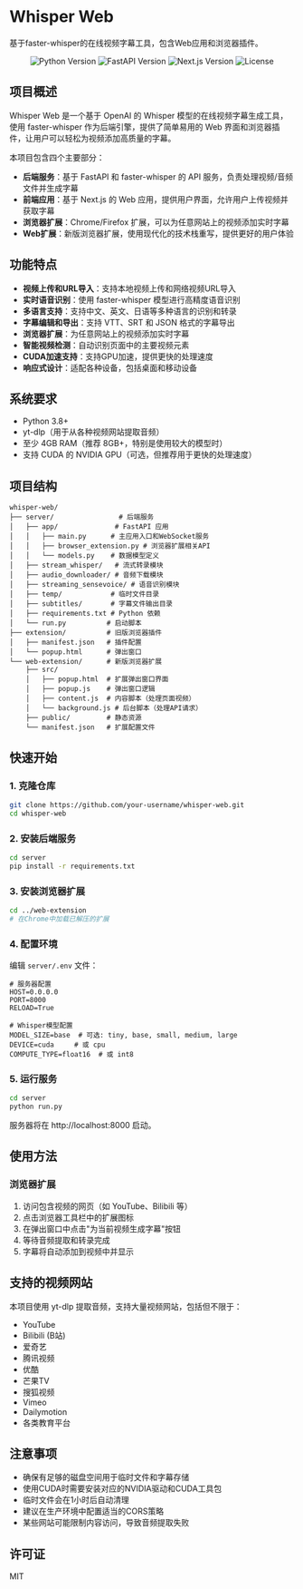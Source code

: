 # Whisper Web

基于faster-whisper的在线视频字幕工具，包含Web应用和浏览器插件。

<p align="center">
  <img src="https://img.shields.io/badge/Python-3.8+-blue.svg" alt="Python Version">
  <img src="https://img.shields.io/badge/FastAPI-0.115+-green.svg" alt="FastAPI Version">
  <img src="https://img.shields.io/badge/Next.js-13.4+-orange.svg" alt="Next.js Version">
  <img src="https://img.shields.io/badge/License-MIT-yellow.svg" alt="License">
</p>

## 项目概述

Whisper Web 是一个基于 OpenAI 的 Whisper 模型的在线视频字幕生成工具，使用 faster-whisper 作为后端引擎，提供了简单易用的 Web 界面和浏览器插件，让用户可以轻松为视频添加高质量的字幕。

本项目包含四个主要部分：

- **后端服务**：基于 FastAPI 和 faster-whisper 的 API 服务，负责处理视频/音频文件并生成字幕
- **前端应用**：基于 Next.js 的 Web 应用，提供用户界面，允许用户上传视频并获取字幕
- **浏览器扩展**：Chrome/Firefox 扩展，可以为任意网站上的视频添加实时字幕
- **Web扩展**：新版浏览器扩展，使用现代化的技术栈重写，提供更好的用户体验

## 功能特点

- **视频上传和URL导入**：支持本地视频上传和网络视频URL导入
- **实时语音识别**：使用 faster-whisper 模型进行高精度语音识别
- **多语言支持**：支持中文、英文、日语等多种语言的识别和转录
- **字幕编辑和导出**：支持 VTT、SRT 和 JSON 格式的字幕导出
- **浏览器扩展**：为任意网站上的视频添加实时字幕
- **智能视频检测**：自动识别页面中的主要视频元素
- **CUDA加速支持**：支持GPU加速，提供更快的处理速度
- **响应式设计**：适配各种设备，包括桌面和移动设备

## 系统要求

- Python 3.8+
- yt-dlp（用于从各种视频网站提取音频）
- 至少 4GB RAM（推荐 8GB+，特别是使用较大的模型时）
- 支持 CUDA 的 NVIDIA GPU（可选，但推荐用于更快的处理速度）

## 项目结构

```
whisper-web/
├── server/                # 后端服务
│   ├── app/              # FastAPI 应用
│   │   ├── main.py      # 主应用入口和WebSocket服务
│   │   ├── browser_extension.py # 浏览器扩展相关API
│   │   └── models.py    # 数据模型定义
│   ├── stream_whisper/   # 流式转录模块
│   ├── audio_downloader/ # 音频下载模块
│   ├── streaming_sensevoice/ # 语音识别模块
│   ├── temp/            # 临时文件目录
│   ├── subtitles/       # 字幕文件输出目录
│   ├── requirements.txt # Python 依赖
│   └── run.py          # 启动脚本
├── extension/          # 旧版浏览器插件
│   ├── manifest.json   # 插件配置
│   └── popup.html      # 弹出窗口
└── web-extension/      # 新版浏览器扩展
    ├── src/
    │   ├── popup.html  # 扩展弹出窗口界面
    │   ├── popup.js    # 弹出窗口逻辑
    │   ├── content.js  # 内容脚本（处理页面视频）
    │   └── background.js # 后台脚本（处理API请求）
    ├── public/         # 静态资源
    └── manifest.json   # 扩展配置文件
```

## 快速开始

### 1. 克隆仓库

```bash
git clone https://github.com/your-username/whisper-web.git
cd whisper-web
```

### 2. 安装后端服务

```bash
cd server
pip install -r requirements.txt
```

### 3. 安装浏览器扩展

```bash
cd ../web-extension
# 在Chrome中加载已解压的扩展
```

### 4. 配置环境

编辑 `server/.env` 文件：

```
# 服务器配置
HOST=0.0.0.0
PORT=8000
RELOAD=True

# Whisper模型配置
MODEL_SIZE=base  # 可选: tiny, base, small, medium, large
DEVICE=cuda     # 或 cpu
COMPUTE_TYPE=float16  # 或 int8
```

### 5. 运行服务

```bash
cd server
python run.py
```

服务器将在 http://localhost:8000 启动。

## 使用方法

### 浏览器扩展

1. 访问包含视频的网页（如 YouTube、Bilibili 等）
2. 点击浏览器工具栏中的扩展图标
3. 在弹出窗口中点击"为当前视频生成字幕"按钮
4. 等待音频提取和转录完成
5. 字幕将自动添加到视频中并显示

## 支持的视频网站

本项目使用 yt-dlp 提取音频，支持大量视频网站，包括但不限于：

- YouTube
- Bilibili (B站)
- 爱奇艺
- 腾讯视频
- 优酷
- 芒果TV
- 搜狐视频
- Vimeo
- Dailymotion
- 各类教育平台

## 注意事项

- 确保有足够的磁盘空间用于临时文件和字幕存储
- 使用CUDA时需要安装对应的NVIDIA驱动和CUDA工具包
- 临时文件会在1小时后自动清理
- 建议在生产环境中配置适当的CORS策略
- 某些网站可能限制内容访问，导致音频提取失败

## 许可证

MIT
